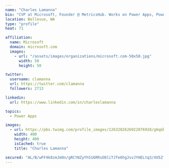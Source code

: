 ```yaml
---
name: "Charles Lamanna"
bio: "CVP at Microsoft, Founder @ MetricsHub. Works on Power Apps, Power Automate, Power Virtual Agent, Common Data Service and Dynamics 365."
location: Bellevue, WA
type: "profile"
heat: 71

affiliation:
  name: Microsoft
  domain: microsoft.com
  images:
    - url: "/assets/images/organizations/microsoft.com-50x50.jpg"
      width: 50
      height: 50

twitter:
  username: clamanna
  url: https://twitter.com/clamanna
  followers: 2713

linkedin:
  url: https://www.linkedin.com/in/charleslamanna

topics:
  - Power Apps

images:
  - url: https://pbs.twimg.com/profile_images/1263202626922876928/g6qGbHZ-_400x400.jpg
    width: 400
    height: 400
    isCached: true
    title: "Charles Lamanna"

secured: "AL/B/wFF4k8zmJmOn/gRCtNZyYhS16RRsOECiTJTe6hgJsvJYHELtq3/XU5Zf6wpiswODHk7hJZ79JyHwoejvC7tB5p2dzpHW8ocKuSmEF4365/za5Ybns2iTje6y7UbYQpdxPQeD3bKCf8ATrSUgeGAMlvliKWHd9NNmR7w0t+2S+2K1rDSiEbAp3w6kEsF9le/CS9lr54qeQArkchRjsaGAraJzG1hLcFdlDwjQqjUbfDxRPn4c9OID45y9RuLWQGaNgePLBe9fRyLDgatmltsS8bJrN1JhTOQd90+Rm3xg1ca+sBF225bdCaumfXukgtEqUmgVMV0pHIL3kPqWpGDHt17+Uqgh1J5QNAlIC8reRC+T56EQnTfeS991fYH2Helt0P8khWIMkg05QE/QbNX7zFmC8dTGjxMA5O9Lqs=;rs7Lhq0rdWM9odLV9tomWQ=="
---
```



